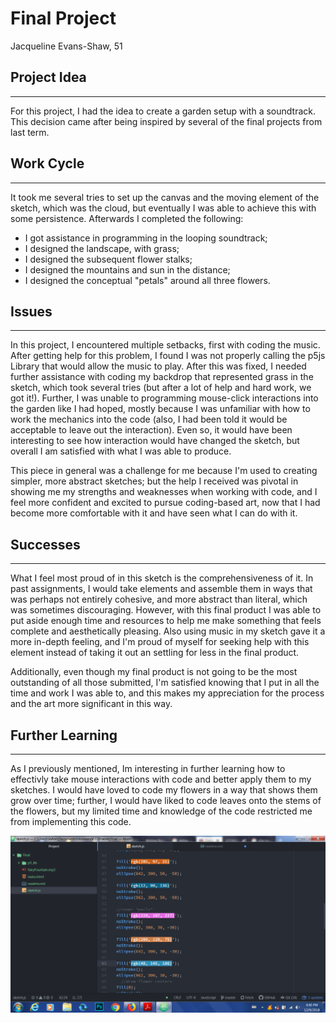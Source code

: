 # Final Project
Jacqueline Evans-Shaw, 51

## Project Idea
---
For this project, I had the idea to create a garden setup with a soundtrack. This decision came after being inspired by several of the final projects from last term.

## Work Cycle
---
It took me several tries to set up the canvas and the moving element of the sketch, which was the cloud, but eventually I was able to achieve this with some persistence. Afterwards I completed the following:
- I got assistance in programming in the looping soundtrack;
- I designed the landscape, with grass;
- I designed the subsequent flower stalks;
- I designed the mountains and sun in the distance;
- I designed the conceptual "petals" around all three flowers.

## Issues
---
In this project, I encountered multiple setbacks, first with coding the music. After getting help for this problem, I found I was not properly calling the p5js Library that would allow the music to play. After this was fixed, I needed further assistance with coding my backdrop that represented grass in the sketch, which took several tries (but after a lot of help and hard work, we got it!). Further, I was unable to programming mouse-click interactions into the garden like I had hoped, mostly because I was unfamiliar with how to work the mechanics into the code (also, I had been told it would be acceptable to leave out the interaction). Even so, it would have been interesting to see how interaction would have changed the sketch, but overall I am satisfied with what I was able to produce.

This piece in general was a challenge for me because I'm used to creating simpler, more abstract sketches; but the help I received was pivotal in showing me my strengths and weaknesses when working with code, and I feel more confident and excited to pursue coding-based art, now that I had become more comfortable with it and have seen what I can do with it.

## Successes
---
What I feel most proud of in this sketch is the comprehensiveness of it. In past assignments, I would take elements and assemble them in ways that was perhaps not entirely cohesive, and more abstract than literal, which was sometimes discouraging. However, with this final product I was able to put aside enough time and resources to help me make something that feels complete and aesthetically pleasing. Also using music in my sketch gave it a more in-depth feeling, and I'm proud of myself for seeking help with this element instead of taking it out an settling for less in the final product.

Additionally, even though my final product is not going to be the most outstanding of all those submitted, I'm satisfied knowing that I put in all the time and work I was able to, and this makes my appreciation for the process and the art more significant in this way.

## Further Learning
---
As I previously mentioned, Im interesting in further learning how to effectivly take mouse interactions with code and better apply them to my sketches. I would have loved to code my flowers in a way that shows them grow over time; further, I would have liked to code leaves onto the stems of the flowers, but my limited time and knowledge of the code restricted me from implementing this code.

![screenshot](screenshot.png)
